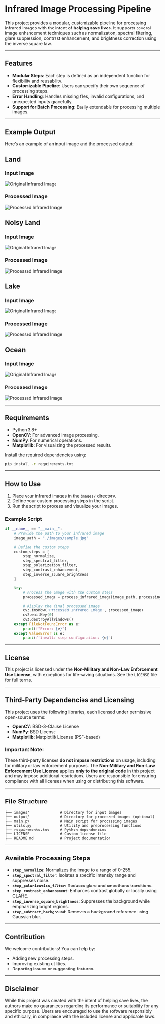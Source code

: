 
# Infrared Image Processing Pipeline

This project provides a modular, customizable pipeline for processing infrared images with the intent of **helping save lives**. It supports several image enhancement techniques such as normalization, spectral filtering, glare suppression, contrast enhancement, and brightness correction using the inverse square law.

---

## **Features**
- **Modular Steps**: Each step is defined as an independent function for flexibility and reusability.
- **Customizable Pipeline**: Users can specify their own sequence of processing steps.
- **Error Handling**: Handles missing files, invalid configurations, and unexpected inputs gracefully.
- **Support for Batch Processing**: Easily extendable for processing multiple images.

---

## **Example Output**
Here’s an example of an input image and the processed output:

## Land
### Input Image
![Original Infrared Image](images/field.jpg)
### Processed Image
![Processed Infrared Image](examples/field.png)

## Noisy Land
### Input Image
![Original Infrared Image](images/noisy.jpg)
### Processed Image
![Processed Infrared Image](examples/noisy.png)

## Lake
### Input Image
![Original Infrared Image](images/lake.jpg)
### Processed Image
![Processed Infrared Image](examples/lake.png)

## Ocean
### Input Image
![Original Infrared Image](images/ocean.jpg)
### Processed Image
![Processed Infrared Image](examples/ocean.png)

---

## **Requirements**
- Python 3.8+
- **OpenCV**: For advanced image processing.
- **NumPy**: For numerical operations.
- **Matplotlib**: For visualizing the processed results.

Install the required dependencies using:
```bash
pip install -r requirements.txt
```

---

## **How to Use**
1. Place your infrared images in the `images/` directory.
2. Define your custom processing steps in the script.
3. Run the script to process and visualize your images.

### Example Script
```python
if __name__ == "__main__":
    # Provide the path to your infrared image
    image_path = "./images/sample.jpg"

    # Define the custom steps
    custom_steps = [
        step_normalize,
        step_spectral_filter,
        step_polarization_filter,
        step_contrast_enhancement,
        step_inverse_square_brightness
    ]

    try:
        # Process the image with the custom steps
        processed_image = process_infrared_image(image_path, processing_steps=custom_steps)

        # Display the final processed image
        cv2.imshow('Processed Infrared Image', processed_image)
        cv2.waitKey(0)
        cv2.destroyAllWindows()
    except FileNotFoundError as e:
        print(f"Error: {e}")
    except ValueError as e:
        print(f"Invalid step configuration: {e}")
```

---

## **License**
This project is licensed under the **Non-Military and Non-Law Enforcement Use License**, with exceptions for life-saving situations. See the `LICENSE` file for full terms.

---

## **Third-Party Dependencies and Licensing**
This project uses the following libraries, each licensed under permissive open-source terms:
- **OpenCV**: BSD-3-Clause License
- **NumPy**: BSD License
- **Matplotlib**: Matplotlib License (PSF-based)

### Important Note:
These third-party licenses **do not impose restrictions** on usage, including for military or law enforcement purposes. The **Non-Military and Non-Law Enforcement Use License** applies **only to the original code** in this project and may impose additional restrictions. Users are responsible for ensuring compliance with all licenses when using or distributing this software.

---

## **File Structure**
```
├── images/              # Directory for input images
├── output/              # Directory for processed images (optional)
├── main.py              # Main script for processing images
├── utils.py             # Utility and preprocessing functions
├── requirements.txt     # Python dependencies
├── LICENSE              # Custom license file
├── README.md            # Project documentation
```

---

## **Available Processing Steps**
- **`step_normalize`**: Normalizes the image to a range of 0-255.
- **`step_spectral_filter`**: Isolates a specific intensity range and suppresses noise.
- **`step_polarization_filter`**: Reduces glare and smoothens transitions.
- **`step_contrast_enhancement`**: Enhances contrast globally or locally using CLAHE.
- **`step_inverse_square_brightness`**: Suppresses the background while emphasizing bright regions.
- **`step_subtract_background`**: Removes a background reference using Gaussian blur.

---

## **Contribution**
We welcome contributions! You can help by:
- Adding new processing steps.
- Improving existing utilities.
- Reporting issues or suggesting features.

---

## **Disclaimer**
While this project was created with the intent of helping save lives, the authors make no guarantees regarding its performance or suitability for any specific purpose. Users are encouraged to use the software responsibly and ethically, in compliance with the included license and applicable laws.
